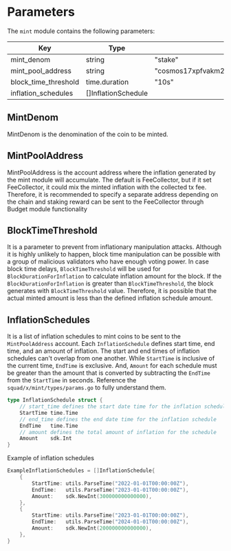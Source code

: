 <!--
order: 4
-->

# Parameters

The `mint` module contains the following parameters:

| Key                  | Type                | Example                                         |
|----------------------|---------------------|-------------------------------------------------|
| mint_denom           | string              | "stake"                                         |
| mint_pool_address    | string              | "cosmos17xpfvakm2amg962yls6f84z3kell8c5lserqta" |
| block_time_threshold | time.duration       | "10s"                                           |
| inflation_schedules  | []InflationSchedule |                                                 |

## MintDenom

MintDenom is the denomination of the coin to be minted.

## MintPoolAddress

MintPoolAddress is the account address where the inflation generated by the mint module will accumulate. The default is FeeCollector, but if it set FeeCollector, it could mix the minted inflation with the collected tx fee. Therefore, it is recommended to specify a separate address depending on the chain and staking reward can be sent to the FeeCollector through Budget module functionality

## BlockTimeThreshold

It is a parameter to prevent from inflationary manipulation attacks. Although it is highly unlikely to happen, block time manipulation can be possible with a group of malicious validators who have enough voting power. In case block time delays, `BlockTimeThreshold` will be used for `BlockDurationForInflation` to calculate inflation amount for the block. If the `BlockDurationForInflation` is greater than `BlockTimeThreshold`, the block generates with `BlockTimeThreshold` value. Therefore, it is possible that the actual minted amount is less than the defined inflation schedule amount.

## InflationSchedules

It is a list of inflation schedules to mint coins to be sent to the `MintPoolAddress` account. Each `InflationSchedule` defines start time, end time, and an amount of inflation. The start and end times of inflation schedules can't overlap from one another. While `StartTime` is inclusive of the current time, `EndTime` is exclusive. And, `Amount` for each schedule must be greater than the amount that is converted by subtracting the `EndTime` from the `StartTime` in seconds. Reference the `squad/x/mint/types/params.go` to fully understand them.

```go
type InflationSchedule struct {
	// start_time defines the start date time for the inflation schedule
    StartTime time.Time
	// end_time defines the end date time for the inflation schedule
    EndTime   time.Time
	// amount defines the total amount of inflation for the schedule
    Amount    sdk.Int
}
```

Example of inflation schedules

```go
ExampleInflationSchedules = []InflationSchedule{
    {
        StartTime: utils.ParseTime("2022-01-01T00:00:00Z"),
        EndTime:   utils.ParseTime("2023-01-01T00:00:00Z"),
        Amount:    sdk.NewInt(300000000000000),
    },
    {
        StartTime: utils.ParseTime("2023-01-01T00:00:00Z"),
        EndTime:   utils.ParseTime("2024-01-01T00:00:00Z"),
        Amount:    sdk.NewInt(200000000000000),
    },
}
```